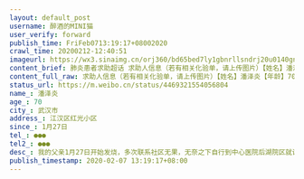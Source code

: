 ```yaml
---
layout: default_post
username: 醉酒的MINI猫
user_verify: forward
publish_time: FriFeb0713:19:17+08002020
crawl_time: 20200212-12:40:51
imageurl: https://wx3.sinaimg.cn/orj360/bd65bed7ly1gbnrllsndrj20u0140gnu.jpg
content_brief: 肺炎患者求助超话 求助人信息（若有相关化验单，请上传图片）【姓名】潘泽炎【年龄】70【所在城市】武汉市【所在小区、社区】江汉区红光小区【患病时间】1月27日【联系方式】●●●【其他紧急联系人】●●●【病情描述】 我的父亲1月27日开始发烧，多次联系社区无果，无奈之下自 ...全文
content_full_raw: 求助人信息（若有相关化验单，请上传图片）【姓名】潘泽炎【年龄】70【所在城市】武汉市【所在小区、社区】江汉区红光小区【患病时间】1月27日【联系方式】●●●【其他紧急联系人】●●●【病情描述】我的父亲1月27日开始发烧，多次联系社区无果，无奈之下自行到中心医院后湖院区就诊，2月1日CT显示双肺严重感染，现在出现呼吸困难等症状，我们拨打各种求助电话都是让我们等，生命禁不起无止尽的等待，求好心人帮助！！
status_url: https://m.weibo.cn/status/4469321554056804
name_: 潘泽炎
age_: 70
city_: 武汉市
address_: 江汉区红光小区
since_: 1月27日
tel_: ●●●
tel2_: ●●●
desc_: 我的父亲1月27日开始发烧，多次联系社区无果，无奈之下自行到中心医院后湖院区就诊，2月1日CT显示双肺严重感染，现在出现呼吸困难等症状，我们拨打各种求助电话都是让我们等，生命禁不起无止尽的等待，求好心人帮助！！
publish_timestamp: 2020-02-07 13:19:17+08:00
---
```

